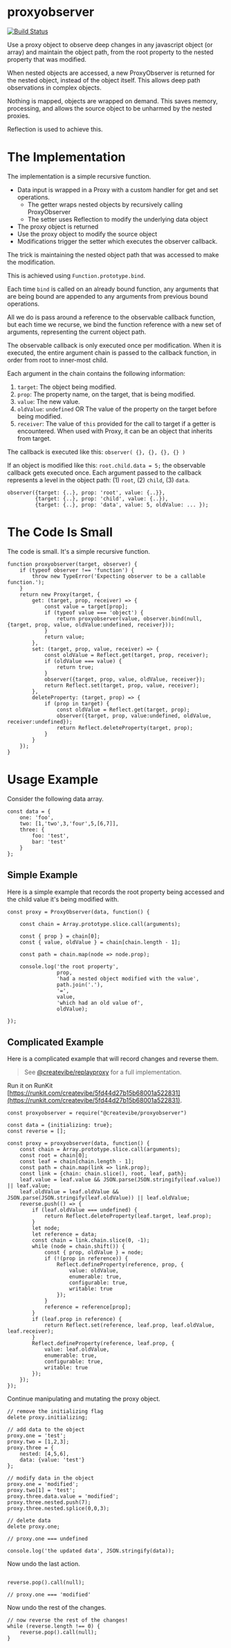 # proxyobserver

[![Build Status](https://travis-ci.com/createvibe/proxyobserver.svg?branch=master)](https://travis-ci.com/createvibe/proxyobserver)

Use a proxy object to observe deep changes in any javascript object (or array) and maintain the object path,
from the root property to the nested property that was modified.

When nested objects are accessed, a new ProxyObserver is returned for the nested object, instead of the object itself.
This allows deep path observations in complex objects.

Nothing is mapped, objects are wrapped on demand. 
This saves memory, processing, and allows the source object to be unharmed by the nested proxies.

Reflection is used to achieve this.


# The Implementation

The implementation is a simple recursive function.

- Data input is wrapped in a Proxy with a custom handler for get and set operations.
    - The getter wraps nested objects by recursively calling ProxyObserver
    - The setter uses Reflection to modify the underlying data object
- The proxy object is returned
- Use the proxy object to modify the source object
- Modifications trigger the setter which executes the observer callback.

The trick is maintaining the nested object path that was accessed to make the modification.

This is achieved using `Function.prototype.bind`. 

Each time `bind` is called on an already bound function, any arguments that are being bound are appended
to any arguments from previous bound operations.

All we do is pass around a reference to the observable callback function, but each time we recurse,
we bind the function reference with a new set of arguments, representing the current object path.

The observable callback is only executed once per modification.
When it is executed, the entire argument chain is passed to the callback function, in order from 
root to inner-most child.

Each argument in the chain contains the following information:

1. `target`: The object being modified.
1. `prop`: The property name, on the target, that is being modified.
1. `value`: The new value.
1. `oldValue`: `undefined` OR The value of the property on the target before being modified.
1. `receiver`: The value of `this` provided for the call to target if a getter is encountered. 
   When used with Proxy, it can be an object that inherits from target.

The callback is executed like this: `observer( {}, {}, {}, {} )`

If an object is modified like this: `root.child.data = 5;` the observable callback gets executed once. 
Each argument passed to the callback represents a level in the object path:
(1) `root`, (2) `child`, (3) `data`.

```
observer({target: {..}, prop: 'root', value: {..}},
         {target: {..}, prop: 'child', value: {..}),
         {target: {..}, prop: 'data', value: 5, oldValue: ... });
```
# The Code Is Small

The code is small. It's a simple recursive function.

```
function proxyobserver(target, observer) {
    if (typeof observer !== 'function') {
        throw new TypeError('Expecting observer to be a callable function.');
    }
    return new Proxy(target, {
        get: (target, prop, receiver) => {
            const value = target[prop];
            if (typeof value === 'object') {
                return proxyobserver(value, observer.bind(null, {target, prop, value, oldValue:undefined, receiver}));
            }
            return value;
        },
        set: (target, prop, value, receiver) => {
            const oldValue = Reflect.get(target, prop, receiver);
            if (oldValue === value) {
                return true;
            }
            observer({target, prop, value, oldValue, receiver});
            return Reflect.set(target, prop, value, receiver);
        },
        deleteProperty: (target, prop) => {
            if (prop in target) {
                const oldValue = Reflect.get(target, prop);
                observer({target, prop, value:undefined, oldValue, receiver:undefined});
                return Reflect.deleteProperty(target, prop);
            }
        }
    });
}

```

# Usage Example

Consider the following data array.

```
const data = {
    one: 'foo',
    two: [1,'two',3,'four',5,[6,7]],
    three: {
        foo: 'test',
        bar: 'test'
    }
};
```

## Simple Example

Here is a simple example that records the root property being accessed and the 
child value it's being modified with.

```
const proxy = ProxyObserver(data, function() {

    const chain = Array.prototype.slice.call(arguments);
    
    const { prop } = chain[0];
    const { value, oldValue } = chain[chain.length - 1];

    const path = chain.map(node => node.prop);

    console.log('the root property', 
                prop, 
                'had a nested object modified with the value', 
                path.join('.'),
                '=',
                value,
                'which had an old value of',
                oldValue);

});
```

## Complicated Example

Here is a complicated example that will record changes and reverse them.

> See [@createvibe/replayproxy](https://github.com/createvibe/replayproxy) for a full implementation.

Run it on RunKit [https://runkit.com/createvibe/5fd44d27b15b68001a522831](https://runkit.com/createvibe/5fd44d27b15b68001a522831).

```
const proxyobserver = require("@createvibe/proxyobserver")

const data = {initializing: true};
const reverse = [];

const proxy = proxyobserver(data, function() {
    const chain = Array.prototype.slice.call(arguments);
    const root = chain[0];
    const leaf = chain[chain.length - 1];
    const path = chain.map(link => link.prop);
    const link = {chain: chain.slice(), root, leaf, path};
    leaf.value = leaf.value && JSON.parse(JSON.stringify(leaf.value)) || leaf.value;
    leaf.oldValue = leaf.oldValue && JSON.parse(JSON.stringify(leaf.oldValue)) || leaf.oldValue;
    reverse.push(() => {
        if (leaf.oldValue === undefined) {
            return Reflect.deleteProperty(leaf.target, leaf.prop);
        }
        let node;
        let reference = data;
        const chain = link.chain.slice(0, -1);
        while (node = chain.shift()) {
            const { prop, oldValue } = node;
            if (!(prop in reference)) {
                Reflect.defineProperty(reference, prop, {
                    value: oldValue,
                    enumerable: true,
                    configurable: true,
                    writable: true
                });
            }
            reference = reference[prop];
        }
        if (leaf.prop in reference) {
            return Reflect.set(reference, leaf.prop, leaf.oldValue, leaf.receiver);
        }
        Reflect.defineProperty(reference, leaf.prop, {
            value: leaf.oldValue,
            enumerable: true,
            configurable: true,
            writable: true
        });
    });
});
```
Continue manipulating and mutating the proxy object.

```
// remove the initializing flag
delete proxy.initializing;

// add data to the object
proxy.one = 'test';
proxy.two = [1,2,3];
proxy.three = {
    nested: [4,5,6],
    data: {value: 'test'}
};

// modify data in the object
proxy.one = 'modified';
proxy.two[1] = 'test';
proxy.three.data.value = 'modified';
proxy.three.nested.push(7);
proxy.three.nested.splice(0,0,3);

// delete data
delete proxy.one;

// proxy.one === undefined

console.log('the updated data', JSON.stringify(data));
```
Now undo the last action.

```

reverse.pop().call(null);

// proxy.one === 'modified'

```
Now undo the rest of the changes.

```
// now reverse the rest of the changes!
while (reverse.length !== 0) {
    reverse.pop().call(null);
}
```
